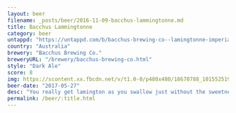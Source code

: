 ```yaml
---
layout: beer
filename: _posts/beer/2016-11-09-bacchus-lammingtonne.md
title: Bacchus Lammingtonne
category: beer
untappd: "https://untappd.com/b/bacchus-brewing-co--lamingtonne-imperial-dark-ale/1460175"
country: "Australia"
brewery: "Bacchus Brewing Co."
breweryURL: "/brewery/bacchus-brewing-co.html"
style: "Dark Ale"
score: 8
img: https://scontent.xx.fbcdn.net/v/t1.0-0/p480x480/18670788_10155251934783745_6372469218024421431_n.jpg?_nc_cat=110&oh=b4369be8468b9b6904f3bbdb8f689208&oe=5C628AE7
beer-date: "2017-05-27"
desc: "You really get lamington as you swallow just without the sweetness. Powerful but easy drinking. Could have been a bit creamier"
permalink: /beer/:title.html
---
```

